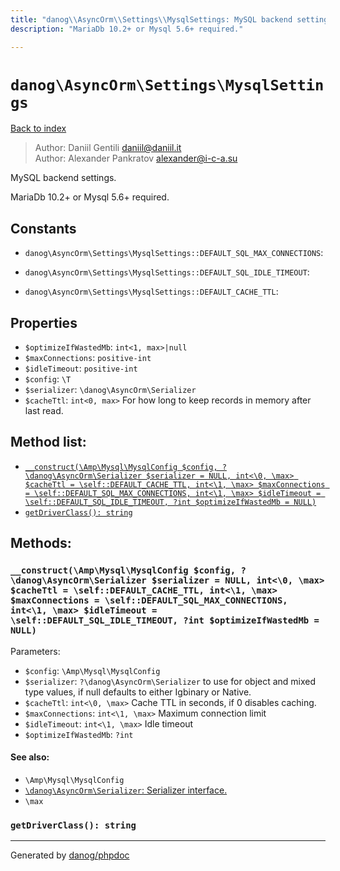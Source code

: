 ```yaml
---
title: "danog\\AsyncOrm\\Settings\\MysqlSettings: MySQL backend settings."
description: "MariaDb 10.2+ or Mysql 5.6+ required."

---
```

# `danog\AsyncOrm\Settings\MysqlSettings`
[Back to index](../../../index.md)

> Author: Daniil Gentili <daniil@daniil.it>  
> Author: Alexander Pankratov <alexander@i-c-a.su>  
  

MySQL backend settings.  

MariaDb 10.2+ or Mysql 5.6+ required.


## Constants
* `danog\AsyncOrm\Settings\MysqlSettings::DEFAULT_SQL_MAX_CONNECTIONS`: 

* `danog\AsyncOrm\Settings\MysqlSettings::DEFAULT_SQL_IDLE_TIMEOUT`: 

* `danog\AsyncOrm\Settings\MysqlSettings::DEFAULT_CACHE_TTL`: 

## Properties
* `$optimizeIfWastedMb`: `int<1, max>|null` 
* `$maxConnections`: `positive-int` 
* `$idleTimeout`: `positive-int` 
* `$config`: `\T` 
* `$serializer`: `\danog\AsyncOrm\Serializer` 
* `$cacheTtl`: `int<0, max>` For how long to keep records in memory after last read.

## Method list:
* [`__construct(\Amp\Mysql\MysqlConfig $config, ?\danog\AsyncOrm\Serializer $serializer = NULL, int<\0, \max> $cacheTtl = \self::DEFAULT_CACHE_TTL, int<\1, \max> $maxConnections = \self::DEFAULT_SQL_MAX_CONNECTIONS, int<\1, \max> $idleTimeout = \self::DEFAULT_SQL_IDLE_TIMEOUT, ?int $optimizeIfWastedMb = NULL)`](#__construct-amp-mysql-mysqlconfig-config-danog-asyncorm-serializer-serializer-null-int-0-max-cachettl-self-default_cache_ttl-int-1-max-maxconnections-self-default_sql_max_connections-int-1-max-idletimeout-self-default_sql_idle_timeout-int-optimizeifwastedmb-null)
* [`getDriverClass(): string`](#getdriverclass-string)

## Methods:
### `__construct(\Amp\Mysql\MysqlConfig $config, ?\danog\AsyncOrm\Serializer $serializer = NULL, int<\0, \max> $cacheTtl = \self::DEFAULT_CACHE_TTL, int<\1, \max> $maxConnections = \self::DEFAULT_SQL_MAX_CONNECTIONS, int<\1, \max> $idleTimeout = \self::DEFAULT_SQL_IDLE_TIMEOUT, ?int $optimizeIfWastedMb = NULL)`




Parameters:

* `$config`: `\Amp\Mysql\MysqlConfig`   
* `$serializer`: `?\danog\AsyncOrm\Serializer` to use for object and mixed type values, if null defaults to either Igbinary or Native.  
* `$cacheTtl`: `int<\0, \max>` Cache TTL in seconds, if 0 disables caching.  
* `$maxConnections`: `int<\1, \max>` Maximum connection limit  
* `$idleTimeout`: `int<\1, \max>` Idle timeout  
* `$optimizeIfWastedMb`: `?int`   


#### See also: 
* `\Amp\Mysql\MysqlConfig`
* [`\danog\AsyncOrm\Serializer`: Serializer interface.](../../../danog/AsyncOrm/Serializer.md)
* `\max`




### `getDriverClass(): string`





---
Generated by [danog/phpdoc](https://phpdoc.daniil.it)
